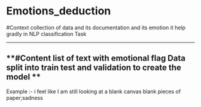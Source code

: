 # Emotions_deduction
#Context
collection of data and its documentation and its emotion it help gradly in NLP classification Task 

----------------------------------------------------------------------------------------------------
**#Content
list of text with emotional flag Data split into train test and validation to create the model **
----------------------------------------------------------------------------------------------------
Example :-
i feel like I am still looking at a blank canvas blank pieces of paper;sadness
